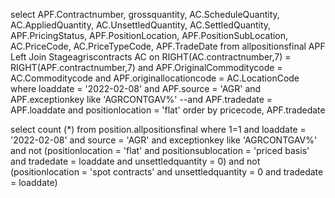 
select APF.Contractnumber, grossquantity, AC.ScheduleQuantity, AC.AppliedQuantity, AC.UnsettledQuantity, AC.SettledQuantity, APF.PricingStatus, APF.PositionLocation, APF.PositionSubLocation,
AC.PriceCode, AC.PriceTypeCode, APF.TradeDate
from allpositionsfinal APF
Left Join Stageagriscontracts AC on RIGHT(AC.contractnumber,7) = RIGHT(APF.contractnumber,7) and APF.OriginalCommoditycode = AC.Commoditycode and APF.originallocationcode = AC.LocationCode
where loaddate = '2022-02-08'
and APF.source = 'AGR'
and APF.exceptionkey like 'AGRCONTGAV%'
--and APF.tradedate = APF.loaddate
and positionlocation = 'flat'
order by pricecode, APF.tradedate





select count (*)
from position.allpositionsfinal
where 1=1
and loaddate = '2022-02-08'
and source = 'AGR'
and exceptionkey like 'AGRCONTGAV%'
and not (positionlocation = 'flat' and positionsublocation = 'priced basis' and tradedate = loaddate and unsettledquantity = 0)
and not (positionlocation = 'spot contracts' and unsettledquantity = 0 and tradedate = loaddate)
